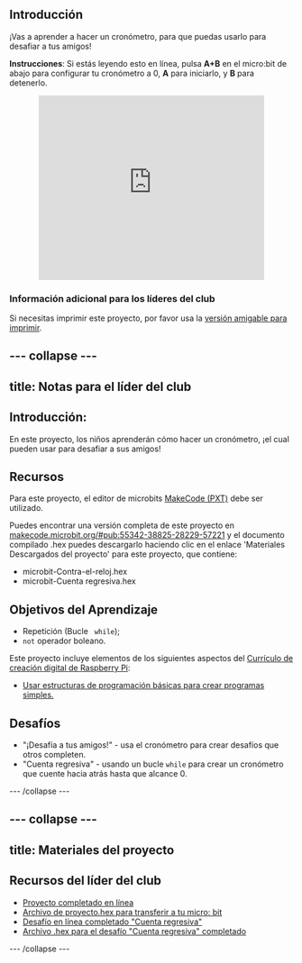 ## Introducción

¡Vas a aprender a hacer un cronómetro, para que puedas usarlo para desafiar a tus amigos!

**Instrucciones**: Si estás leyendo esto en línea, pulsa **A+B** en el micro:bit de abajo para configurar tu cronómetro a 0, **A** para iniciarlo, y **B** para detenerlo.

<div class="trinket" style="width:400px;margin: 0 auto;">
<div style="position:relative;height:0;padding-bottom:81.97%;overflow:hidden;"><iframe style="position:absolute;top:0;left:0;width:100%;height:100%;" src="https://makecode.microbit.org/---run?id=_iRqcVkfXiffq" allowfullscreen="allowfullscreen" sandbox="allow-popups allow-scripts allow-same-origin" frameborder="0"></iframe></div>
</div>

### Información adicional para los líderes del club

Si necesitas imprimir este proyecto, por favor usa la [versión amigable para imprimir](https://projects.raspberrypi.org/es-LA/projects/against-the-clock/print).

--- collapse ---
---
title: Notas para el líder del club
---

## Introducción:

En este proyecto, los niños aprenderán cómo hacer un cronómetro, ¡el cual pueden usar para desafiar a sus amigos!

## Recursos

Para este proyecto, el editor de microbits [MakeCode (PXT)](http://jumpto.cc/pxt-new) debe ser utilizado.

Puedes encontrar una versión completa de este proyecto en [makecode.microbit.org/#pub:55342-38825-28229-57221](https://makecode.microbit.org/#pub:55342-38825-28229-57221) y el documento compilado .hex puedes descargarlo haciendo clic en el enlace 'Materiales Descargados del proyecto' para este proyecto, que contiene:

* microbit-Contra-el-reloj.hex
* microbit-Cuenta regresiva.hex

## Objetivos del Aprendizaje

* Repetición (Bucle ` while`);
* `not` operador boleano.

Este proyecto incluye elementos de los siguientes aspectos del [Currículo de creación digital de Raspberry Pi](http://rpf.io/curriculum):

* [Usar estructuras de programación básicas para crear programas simples.](https://www.raspberrypi.org/curriculum/programming/creator)

## Desafíos

* "¡Desafía a tus amigos!" - usa el cronómetro para crear desafíos que otros completen.
* "Cuenta regresiva" - usando un bucle `while` para crear un cronómetro que cuente hacia atrás hasta que alcance 0.

--- /collapse ---

--- collapse ---
---
title: Materiales del proyecto
---

## Recursos del líder del club

* [Proyecto completado en línea](https://makecode.microbit.org/#pub:55342-38825-28229-57221)
* [Archivo de proyecto.hex para transferir a tu micro: bit](resources/microbit-Against-the-Clock.hex)
* [Desafío en línea completado "Cuenta regresiva"](https://makecode.microbit.org/#pub:69636-14914-13941-21768)
* [Archivo .hex para el desafío "Cuenta regresiva" completado](resources/microbit-Countdown.hex)

--- /collapse ---
